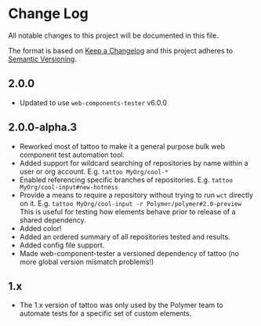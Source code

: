 # Change Log

All notable changes to this project will be documented in this file.

The format is based on [Keep a Changelog](http://keepachangelog.com/)
and this project adheres to [Semantic Versioning](http://semver.org/).

## 2.0.0
- Updated to use `web-components-tester` v6.0.0

## 2.0.0-alpha.3
- Reworked most of tattoo to make it a general purpose bulk web component test
  automation tool.
- Added support for wildcard searching of repositories by name within a user
  or org account.  E.g. `tattoo MyOrg/cool-*`
- Enabled referencing specific branches of repositories.  E.g.
  `tattoo MyOrg/cool-input#new-hotness`
- Provide a means to require a repository without trying to run `wct` directly
  on it.  E.g. `tattoo MyOrg/cool-input -r Polymer/polymer#2.0-preview`  This
  is useful for testing how elements behave prior to release of a shared
  dependency.
- Added color!
- Added an ordered summary of all repositories tested and results.
- Added config file support.
- Made web-component-tester a versioned dependency of tattoo (no more global
  version mismatch problems!)

## 1.x
- The 1.x version of tattoo was only used by the Polymer team to automate tests
  for a specific set of custom elements.

